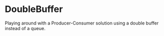 DoubleBuffer
============

Playing around with a Producer-Consumer solution using a double buffer instead of a queue.
